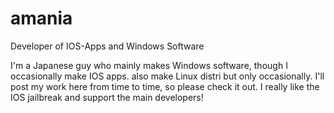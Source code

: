 # amania
Developer of IOS-Apps and Windows Software

I'm a Japanese guy who mainly makes Windows software, though I occasionally make IOS apps.
also make Linux distri but only occasionally.
I'll post my work here from time to time, so please check it out.
I really like the IOS jailbreak and support the main developers!

